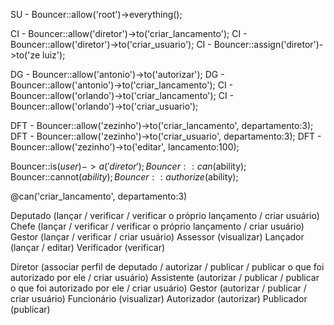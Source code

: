 SU - Bouncer::allow('root')->everything();

CI - Bouncer::allow('diretor')->to('criar_lancamento');
CI - Bouncer::allow('diretor')->to('criar_usuario');
CI - Bouncer::assign('diretor')->to('ze luiz');

DG - Bouncer::allow('antonio')->to('autorizar');
DG - Bouncer::allow('antonio')->to('criar_lancamento');
CI - Bouncer::allow('orlando')->to('criar_lancamento');
CI - Bouncer::allow('orlando')->to('criar_usuario');

DFT - Bouncer::allow('zezinho')->to('criar_lancamento', departamento:3);
DFT - Bouncer::allow('zezinho')->to('criar_usuario', departamento:3);
DFT - Bouncer::allow('zezinho')->to('editar', lancamento:100);

Bouncer::is($user)->a('diretor');
Bouncer::can($ability);
Bouncer::cannot($ability);
Bouncer::authorize($ability);

@can('criar_lancamento', departamento:3)

Deputado (lançar / verificar / verificar o próprio lançamento / criar usuário)
Chefe (lançar / verificar / verificar o próprio lançamento / criar usuário)
Gestor (lançar / verificar / criar usuário)
Assessor (visualizar)
Lançador (lançar / editar)
Verificador (verificar)

Diretor (associar perfil de deputado / autorizar / publicar / publicar o que foi autorizado por ele / criar usuário)
Assistente (autorizar / publicar / publicar o que foi autorizado por ele / criar usuário)
Gestor (autorizar / publicar / criar usuário)
Funcionário (visualizar)
Autorizador (autorizar)
Publicador (publicar)
